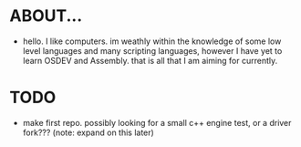 # ABOUT...
- hello. I like computers. im weathly within the knowledge of some low level languages and many scripting languages, however I have yet to learn OSDEV and Assembly. that is all that I am aiming for currently.

# TODO 
- make first repo. possibly looking for a small c++ engine test, or a driver fork??? (note: expand on this later)
